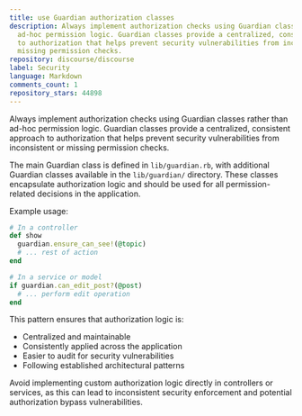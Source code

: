 ```yaml
---
title: use Guardian authorization classes
description: Always implement authorization checks using Guardian classes rather than
  ad-hoc permission logic. Guardian classes provide a centralized, consistent approach
  to authorization that helps prevent security vulnerabilities from inconsistent or
  missing permission checks.
repository: discourse/discourse
label: Security
language: Markdown
comments_count: 1
repository_stars: 44898
---
```


Always implement authorization checks using Guardian classes rather than ad-hoc permission logic. Guardian classes provide a centralized, consistent approach to authorization that helps prevent security vulnerabilities from inconsistent or missing permission checks.

The main Guardian class is defined in `lib/guardian.rb`, with additional Guardian classes available in the `lib/guardian/` directory. These classes encapsulate authorization logic and should be used for all permission-related decisions in the application.

Example usage:
```ruby
# In a controller
def show
  guardian.ensure_can_see!(@topic)
  # ... rest of action
end

# In a service or model
if guardian.can_edit_post?(@post)
  # ... perform edit operation
end
```

This pattern ensures that authorization logic is:
- Centralized and maintainable
- Consistently applied across the application  
- Easier to audit for security vulnerabilities
- Following established architectural patterns

Avoid implementing custom authorization logic directly in controllers or services, as this can lead to inconsistent security enforcement and potential authorization bypass vulnerabilities.
